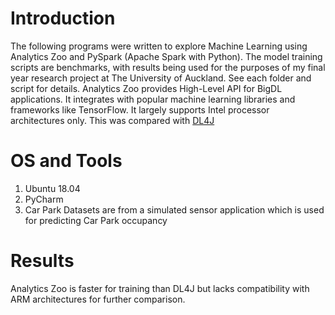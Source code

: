 # Introduction
The following programs were written to explore Machine Learning using Analytics Zoo and PySpark (Apache Spark with Python). The model training scripts are benchmarks, with results being used for the purposes of my final year research project at The University of Auckland. See each folder and script for details. Analytics Zoo provides High-Level API for BigDL applications. It integrates with popular machine learning libraries and frameworks like TensorFlow. It largely supports Intel processor architectures only. This was compared with [DL4J](https://github.com/UtsavTrivedi16/Machine-Learning-Benchmarks-for-Distributed-Systems)

# OS and Tools
1) Ubuntu 18.04
2) PyCharm
3) Car Park Datasets are from a simulated sensor application which is used for predicting Car Park occupancy

# Results
Analytics Zoo is faster for training than DL4J but lacks compatibility with ARM architectures for further comparison.

